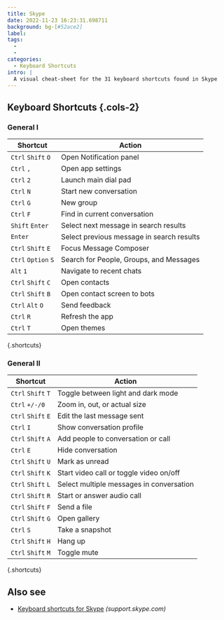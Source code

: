 ```yaml
---
title: Skype
date: 2022-11-23 16:23:31.698711
background: bg-[#52ace2]
label:
tags:
  -
  -
categories:
  - Keyboard Shortcuts
intro: |
  A visual cheat-sheet for the 31 keyboard shortcuts found in Skype
---
```


## Keyboard Shortcuts {.cols-2}

### General I

| Shortcut            | Action                                    |
| ------------------- | ----------------------------------------- |
| `Ctrl` `Shift` `O`  | Open Notification panel                   |
| `Ctrl` `,`          | Open app settings                         |
| `Ctrl` `2`          | Launch main dial pad                      |
| `Ctrl` `N`          | Start new conversation                    |
| `Ctrl` `G`          | New group                                 |
| `Ctrl` `F`          | Find in current conversation              |
| `Shift` `Enter`     | Select next message in search results     |
| `Enter`             | Select previous message in search results |
| `Ctrl` `Shift` `E`  | Focus Message Composer                    |
| `Ctrl` `Option` `S` | Search for People, Groups, and Messages   |
| `Alt` `1`           | Navigate to recent chats                  |
| `Ctrl` `Shift` `C`  | Open contacts                             |
| `Ctrl` `Shift` `B`  | Open contact screen to bots               |
| `Ctrl` `Alt` `O`    | Send feedback                             |
| `Ctrl` `R`          | Refresh the app                           |
| `Ctrl` `T`          | Open themes                               |

{.shortcuts}

### General II

| Shortcut           | Action                                   |
| ------------------ | ---------------------------------------- |
| `Ctrl` `Shift` `T` | Toggle between light and dark mode       |
| `Ctrl` `+/-/0`     | Zoom in, out, or actual size             |
| `Ctrl` `Shift` `E` | Edit the last message sent               |
| `Ctrl` `I`         | Show conversation profile                |
| `Ctrl` `Shift` `A` | Add people to conversation or call       |
| `Ctrl` `E`         | Hide conversation                        |
| `Ctrl` `Shift` `U` | Mark as unread                           |
| `Ctrl` `Shift` `K` | Start video call or toggle video on/off  |
| `Ctrl` `Shift` `L` | Select multiple messages in conversation |
| `Ctrl` `Shift` `R` | Start or answer audio call               |
| `Ctrl` `Shift` `F` | Send a file                              |
| `Ctrl` `Shift` `G` | Open gallery                             |
| `Ctrl` `S`         | Take a snapshot                          |
| `Ctrl` `Shift` `H` | Hang up                                  |
| `Ctrl` `Shift` `M` | Toggle mute                              |

{.shortcuts}

## Also see

- [Keyboard shortcuts for Skype](https://support.skype.com/en/faq/FA12025/what-are-keyboard-shortcuts-and-how-do-i-use-them-in-skype)
  _(support.skype.com)_
